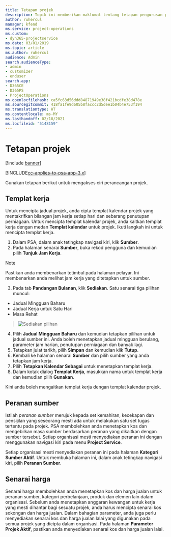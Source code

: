 ```yaml
---
title: Tetapan projek
description: Topik ini memberikan maklumat tentang tetapan pengurusan projek.
author: ruhercul
manager: kfend
ms.service: project-operations
ms.custom:
- dyn365-projectservice
ms.date: 03/01/2019
ms.topic: article
ms.author: ruhercul
audience: Admin
search.audienceType:
- admin
- customizer
- enduser
search.app:
- D365CE
- D365PS
- ProjectOperations
ms.openlocfilehash: ca5fc63d56ddd84871949e38f421bcdfe38d478e
ms.sourcegitcommit: 418fa1fe9d605b8faccc2d5dee1b04b4e753f194
ms.translationtype: HT
ms.contentlocale: ms-MY
ms.lasthandoff: 02/10/2021
ms.locfileid: "5148159"
---
```

# <a name="project-settings"></a>Tetapan projek

[!include [banner](../includes/psa-now-project-operations.md)]

[!INCLUDE[cc-applies-to-psa-app-3.x](../includes/cc-applies-to-psa-app-3x.md)]

Gunakan tetapan berikut untuk mengakses ciri perancangan projek.

## <a name="work-template"></a>Templat kerja

Untuk mencipta jadual projek, anda cipta templat kalendar projek yang mentakrifkan bilangan jam kerja setiap hari dan sebarang penutupan perniagaan. Untuk mencipta templat kalendar projek, anda kaitkan templat kerja dengan medan **Templat kalendar** untuk projek. Ikuti langkah ini untuk mencipta templat kerja.

1. Dalam PSA, dalam anak tetingkap navigasi kiri, klik **Sumber**. 
2. Pada halaman senarai **Sumber**, buka rekod pengguna dan kemudian pilih **Tunjuk Jam Kerja**.

  > [!NOTE]
  > Pastikan anda membenarkan tetimbul pada halaman pelayar. Ini membenarkan anda melihat jam kerja yang ditetapkan untuk sumber.
  
3. Pada tab **Pandangan Bulanan**, klik **Sediakan**. Satu senarai tiga pilihan muncul: 

  - Jadual Mingguan Baharu
  - Jadual Kerja untuk Satu Hari
  - Masa Rehat

> ![Sediakan pilihan](media/project-13.png)

4. Pilih **Jadual Mingguan Baharu** dan kemudian tetapkan pilihan untuk jadual sumber ini. Anda boleh menetapkan jadual mingguan berulang, parameter jam harian, penutupan perniagaan dan banyak lagi.
5. Tetapkan julat tarikh, pilih **Simpan** dan kemudian klik **Tutup**. 
6. Kembali ke halaman senarai **Sumber** dan pilih sumber yang anda tetapkan jam kerja. 
7. Pilih **Tetapkan Kalendar Sebagai** untuk menetapkan templat kerja. 
8. Dalam kotak dialog **Templat Kerja**, masukkan nama untuk templat kerja dan kemudian pilih **Gunakan**. 

Kini anda boleh mengaitkan templat kerja dengan templat kalendar projek.

## <a name="resource-roles"></a>Peranan sumber

Istilah *peranan sumber* merujuk kepada set kemahiran, kecekapan dan pensijilan yang seseorang mesti ada untuk melakukan satu set tugas tertentu pada projek. PSA membolehkan anda menetapkan kos dan mengebilkan masa sumber berdasarkan peranan yang dikaitkan dengan sumber tersebut. Setiap organisasi mesti menyediakan peranan ini dengan menggunakan navigasi kiri pada menu **Project Service**.

Setiap organisasi mesti menyediakan peranan ini pada halaman **Kategori Sumber Aktif**. Untuk membuka halaman ini, dalam anak tetingkap navigasi kiri, pilih **Peranan Sumber**.

## <a name="price-lists"></a>Senarai harga

Senarai harga membolehkan anda menetapkan kos dan harga jualan untuk peranan sumber, kategori perbelanjaan, produk dan elemen lain dalam organisasi. Sebelum anda menetapkan anggaran kewangan untuk kerja yang mesti dihantar bagi sesuatu projek, anda harus mencipta senarai kos sokongan dan harga jualan. Dalam bahagian parameter, anda juga perlu menyediakan senarai kos dan harga jualan lalai yang digunakan pada semua projek yang dicipta dalam organisasi. Pada halaman **Parameter Projek Aktif**, pastikan anda menyediakan senarai kos dan harga jualan lalai.
